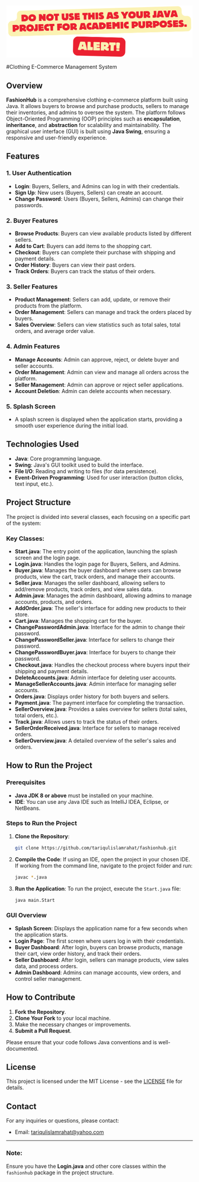 ![FashionHub Cover](cover.png)


#Clothing E-Commerce Management System

## Overview
**FashionHub** is a comprehensive clothing e-commerce platform built using Java. It allows buyers to browse and purchase products, sellers to manage their inventories, and admins to oversee the system. The platform follows Object-Oriented Programming (OOP) principles such as **encapsulation**, **inheritance**, and **abstraction** for scalability and maintainability. The graphical user interface (GUI) is built using **Java Swing**, ensuring a responsive and user-friendly experience.

## Features

### 1. **User Authentication**
   - **Login**: Buyers, Sellers, and Admins can log in with their credentials.
   - **Sign Up**: New users (Buyers, Sellers) can create an account.
   - **Change Password**: Users (Buyers, Sellers, Admins) can change their passwords.

### 2. **Buyer Features**
   - **Browse Products**: Buyers can view available products listed by different sellers.
   - **Add to Cart**: Buyers can add items to the shopping cart.
   - **Checkout**: Buyers can complete their purchase with shipping and payment details.
   - **Order History**: Buyers can view their past orders.
   - **Track Orders**: Buyers can track the status of their orders.

### 3. **Seller Features**
   - **Product Management**: Sellers can add, update, or remove their products from the platform.
   - **Order Management**: Sellers can manage and track the orders placed by buyers.
   - **Sales Overview**: Sellers can view statistics such as total sales, total orders, and average order value.

### 4. **Admin Features**
   - **Manage Accounts**: Admin can approve, reject, or delete buyer and seller accounts.
   - **Order Management**: Admin can view and manage all orders across the platform.
   - **Seller Management**: Admin can approve or reject seller applications.
   - **Account Deletion**: Admin can delete accounts when necessary.

### 5. **Splash Screen**
   - A splash screen is displayed when the application starts, providing a smooth user experience during the initial load.

## Technologies Used
- **Java**: Core programming language.
- **Swing**: Java's GUI toolkit used to build the interface.
- **File I/O**: Reading and writing to files (for data persistence).
- **Event-Driven Programming**: Used for user interaction (button clicks, text input, etc.).

## Project Structure
The project is divided into several classes, each focusing on a specific part of the system:

### Key Classes:
- **Start.java**: The entry point of the application, launching the splash screen and the login page.
- **Login.java**: Handles the login page for Buyers, Sellers, and Admins.
- **Buyer.java**: Manages the buyer dashboard where users can browse products, view the cart, track orders, and manage their accounts.
- **Seller.java**: Manages the seller dashboard, allowing sellers to add/remove products, track orders, and view sales data.
- **Admin.java**: Manages the admin dashboard, allowing admins to manage accounts, products, and orders.
- **AddOrder.java**: The seller's interface for adding new products to their store.
- **Cart.java**: Manages the shopping cart for the buyer.
- **ChangePasswordAdmin.java**: Interface for the admin to change their password.
- **ChangePasswordSeller.java**: Interface for sellers to change their password.
- **ChangePasswordBuyer.java**: Interface for buyers to change their password.
- **Checkout.java**: Handles the checkout process where buyers input their shipping and payment details.
- **DeleteAccounts.java**: Admin interface for deleting user accounts.
- **ManageSellerAccounts.java**: Admin interface for managing seller accounts.
- **Orders.java**: Displays order history for both buyers and sellers.
- **Payment.java**: The payment interface for completing the transaction.
- **SellerOverview.java**: Provides a sales overview for sellers (total sales, total orders, etc.).
- **Track.java**: Allows users to track the status of their orders.
- **SellerOrderReceived.java**: Interface for sellers to manage received orders.
- **SellerOverview.java**: A detailed overview of the seller's sales and orders.

## How to Run the Project

### Prerequisites
- **Java JDK 8 or above** must be installed on your machine.
- **IDE**: You can use any Java IDE such as IntelliJ IDEA, Eclipse, or NetBeans.

### Steps to Run the Project
1. **Clone the Repository**:
   ```bash
   git clone https://github.com/tariqulislamrahat/fashionhub.git
   ```

2. **Compile the Code**:
   If using an IDE, open the project in your chosen IDE. If working from the command line, navigate to the project folder and run:
   ```bash
   javac *.java
   ```

3. **Run the Application**:
   To run the project, execute the `Start.java` file:
   ```bash
   java main.Start
   ```

### GUI Overview
- **Splash Screen**: Displays the application name for a few seconds when the application starts.
- **Login Page**: The first screen where users log in with their credentials.
- **Buyer Dashboard**: After login, buyers can browse products, manage their cart, view order history, and track their orders.
- **Seller Dashboard**: After login, sellers can manage products, view sales data, and process orders.
- **Admin Dashboard**: Admins can manage accounts, view orders, and control seller management.

## How to Contribute
1. **Fork the Repository**.
2. **Clone Your Fork** to your local machine.
3. Make the necessary changes or improvements.
4. **Submit a Pull Request**.

Please ensure that your code follows Java conventions and is well-documented.

## License
This project is licensed under the MIT License - see the [LICENSE](LICENSE) file for details.

## Contact
For any inquiries or questions, please contact:
- Email: tariqulislamrahat@yahoo.com

---

### **Note**: 
Ensure you have the **Login.java** and other core classes within the `fashionhub` package in the project structure.
